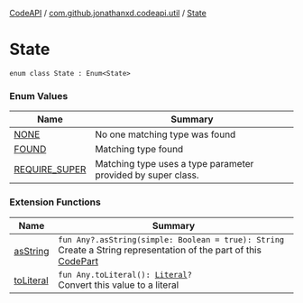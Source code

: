 [CodeAPI](../../index.md) / [com.github.jonathanxd.codeapi.util](../index.md) / [State](.)

# State

`enum class State : Enum<State>`

### Enum Values

| Name | Summary |
|---|---|
| [NONE](-n-o-n-e.md) | No one matching type was found |
| [FOUND](-f-o-u-n-d.md) | Matching type found |
| [REQUIRE_SUPER](-r-e-q-u-i-r-e_-s-u-p-e-r.md) | Matching type uses a type parameter provided by super class. |

### Extension Functions

| Name | Summary |
|---|---|
| [asString](../kotlin.-any/as-string.md) | `fun Any?.asString(simple: Boolean = true): String`<br>Create a String representation of the part of this [CodePart](../../com.github.jonathanxd.codeapi/-code-part/index.md) |
| [toLiteral](../../com.github.jonathanxd.codeapi.util.conversion/kotlin.-any/to-literal.md) | `fun Any.toLiteral(): `[`Literal`](../../com.github.jonathanxd.codeapi.literal/-literal/index.md)`?`<br>Convert this value to a literal |
